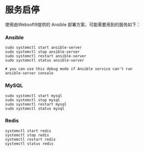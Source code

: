 # 服务启停

使用由Websoft9提供的 Ansible 部署方案，可能需要用到的服务如下：

### Ansible

```shell
sudo systemctl start ansible-server
sudo systemctl stop ansible-server
sudo systemctl restart ansible-server
sudo systemctl status ansible-server

# you can use this debug mode if Ansible service can't run
ansible-server console
```

### MySQL

```shell
sudo systemctl start mysql
sudo systemctl stop mysql
sudo systemctl restart mysql
sudo systemctl status mysql
```

### Redis

```shell
systemctl start redis
systemctl stop redis
systemctl restart redis
systemctl status redis
```

